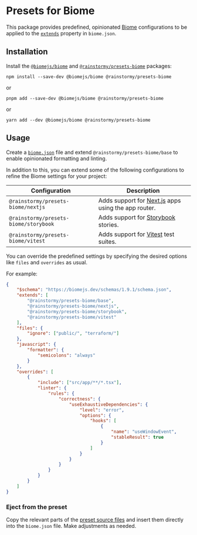 # Presets for Biome

This package provides predefined, opinionated [Biome](https://biomejs.dev)
configurations to be applied to
the [`extends`](https://biomejs.dev/guides/configure-biome/#share-a-configuration-file)
property in `biome.json`.

## Installation
Install the [`@biomejs/biome`](https://www.npmjs.com/package/@biomejs/biome)
and [`@rainstormy/presets-biome`](https://www.npmjs.com/package/@rainstormy/presets-biome)
packages:

```shell
npm install --save-dev @biomejs/biome @rainstormy/presets-biome
```
or
```shell
pnpm add --save-dev @biomejs/biome @rainstormy/presets-biome
```
or
```shell
yarn add --dev @biomejs/biome @rainstormy/presets-biome
```

## Usage
Create a [`biome.json`](https://biomejs.dev/reference/configuration) file and
extend `@rainstormy/presets-biome/base` to enable opinionated formatting and
linting.

In addition to this, you can extend some of the following configurations to
refine the Biome settings for your project:

| Configuration                         | Description                                                               |
|---------------------------------------|---------------------------------------------------------------------------|
| `@rainstormy/presets-biome/nextjs`    | Adds support for [Next.js](https://nextjs.org) apps using the app router. |
| `@rainstormy/presets-biome/storybook` | Adds support for [Storybook](https://storybook.js.org) stories.           |
| `@rainstormy/presets-biome/vitest`    | Adds support for [Vitest](https://vitest.dev) test suites.                |

You can override the predefined settings by specifying the desired options like
`files` and `overrides` as usual.

For example:

```json
{
    "$schema": "https://biomejs.dev/schemas/1.9.1/schema.json",
    "extends": [
        "@rainstormy/presets-biome/base",
        "@rainstormy/presets-biome/nextjs",
        "@rainstormy/presets-biome/storybook",
        "@rainstormy/presets-biome/vitest"
    ],
    "files": {
        "ignore": ["public/", "terraform/"]
    },
    "javascript": {
        "formatter": {
            "semicolons": "always"
        }
    },
    "overrides": [
        {
            "include": ["src/app/**/*.tsx"],
            "linter": {
                "rules": {
                    "correctness": {
                        "useExhaustiveDependencies": {
                            "level": "error",
                            "options": {
                                "hooks": [
                                    {
                                        "name": "useWindowEvent",
                                        "stableResult": true
                                    }
                                ]
                            }
                        }
                    }
                }
            }
        }
    ]
}
```

### Eject from the preset
Copy the relevant parts of
the [preset source files](https://github.com/rainstormy/presets-biome/tree/main/src)
and insert them directly into the `biome.json` file. Make adjustments as needed.
